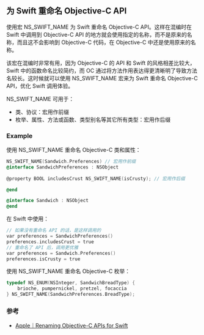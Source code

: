 ## 为 Swift 重命名 Objective-C API

使用宏 NS_SWIFT_NAME 为 Swift 重命名 Objective-C API。这样在混编时在 Swift 中调用到 Objective-C API 的地方就会使用指定的名称，而不是原来的名称，而且这不会影响到 Objective-C 代码，在 Objective-C 中还是使用原来的名称。

该宏在混编时非常有用，因为 Objective-C 的 API 和 Swift 的风格相差比较大，Swift 中的函数命名比较简约，而 OC 通过将方法作用表达得更清晰明了导致方法名较长。这时候就可以使用 NS_SWIFT_NAME 宏来为 Swift 重命名 Objective-C API，优化 Swift 调用体验。

NS_SWIFT_NAME 可用于：

* 类、协议：宏用作前缀
* 枚举、属性、方法或函数、类型别名等其它所有类型：宏用作后缀

### Example

使用 NS_SWIFT_NAME 重命名 Objective-C 类和属性：

```objectivec
NS_SWIFT_NAME(Sandwich.Preferences) // 宏用作前缀
@interface SandwichPreferences : NSObject
  
@property BOOL includesCrust NS_SWIFT_NAME(isCrusty); // 宏用作后缀

@end

@interface Sandwich : NSObject
@end
```

在 Swift 中使用：

```objectivec
// 如果没有重命名 API 的话，是这样调用的
var preferences = SandwichPreferences()
preferences.includesCrust = true
// 重命名了 API 后，调用更优雅
var preferences = Sandwich.Preferences()
preferences.isCrusty = true
```

使用 NS_SWIFT_NAME 重命名 Objective-C 枚举：

```objectivec
typedef NS_ENUM(NSInteger, SandwichBreadType) {
    brioche, pumpernickel, pretzel, focaccia
} NS_SWIFT_NAME(SandwichPreferences.BreadType);
```

### 参考

* [Apple｜Renaming Objective-C APIs for Swift](https://developer.apple.com/documentation/swift/objective-c_and_c_code_customization/renaming_objective-c_apis_for_swift)